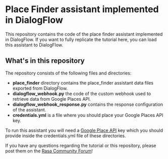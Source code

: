 ﻿# Place Finder assistant implemented in DialogFlow

This repository contains the code of the place finder assistant implemented in DialogFlow. If you want to fully replicate the tutorial here, you can load this assistant to DialogFlow.


## What's in this repository
The repository consists of the following files and directories:  

- **place_finder** directory contains the place_finder assistant data files exported from DialogFlow.  
- **dialogflow_webhook.py** the code of the custom webhook used to retrieve data from Google Places API.
- **dialogflow_webhook_response.py** contains the response configuration of the assistant.
- **credentials.yml** is a file where you should place your Google Places API key.

To run this assistant you will need a [Google Place API](https://developers.google.com/places/web-service/get-api-key) key which you should provide inside the credentials.yml file of these directories.

If you have any questions regarding the tutorial or this repository, please post them on the [Rasa Community Forum](https://forum.rasa.com)!
